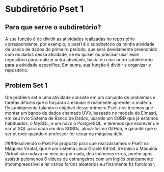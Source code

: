 # Subdiretório Pset 1

## Para que serve o subdiretório?
A sua função é de dividir as atividades realizadas no repositório correspondente, por exemplo, o pset1 é o subdiretório da minha atividade de banco de dados do primeiro período, que será devidamente preenchido com os dados dessa atividade, se eu quiser ou precisar usar esse repositório para realizar outra atividade, basta eu criar outro subdiretório para a atividade  específica. Em suma, sua função é dividir e organizar o repositório. 

## Problem Set 1
Um problem set é uma atividade consiste em um conjunto de problemas e tarefas difíceis que o forçarão a estudar e realmente aprender a matéria. Resumidamente falando o objetivo desse primeiro Pset, nós teremos que montar um banco de dados chamado UVV, baseado no modelo do Elmasri, em seu livro Sistema de Banco de Dados, usando um SGBD que já estamos habituados, o MySQL, e um novo o PostgreSQL, e teremos que escrever um script SQL para cada um dos SGBDs, aloca-los no GitHub, e garantir que o script rode quando o professor for testar na máquina dele.

###Resolvendo o Pset
Foi proposto para que realizássemos o Pset1 na Máquina Virutal, que é um sistema Linux Oracle 64-bit, de início a Máquina Virtual não rodava no meu pc por nada, deu inúmeros erros, porém após assistir pelomenos 6 vídeos de estrangeiros com um inglês praticamente imcompreensível e ler vários forúns aleatórios eu finalmente fiz funcionar.

